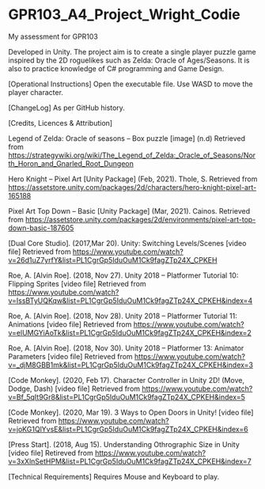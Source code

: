 # GPR103_A4_Project_Wright_Codie
My assessment for GPR103

Developed in Unity. The project aim is to create a single player puzzle game inspired by the 2D roguelikes such as Zelda: Oracle of Ages/Seasons.
It is also to practice knowledge of C# programming and Game Design.

[Operational Instructions]
Open the executable file. Use WASD to move the player character.

[ChangeLog]
As per GitHub history.

[Credits, Licences & Attribution]

Legend of Zelda: Oracle of seasons – Box puzzle [image] (n.d) Retrieved from https://strategywiki.org/wiki/The_Legend_of_Zelda:_Oracle_of_Seasons/North_Horon_and_Gnarled_Root_Dungeon 

Hero Knight – Pixel Art [Unity Package] (Feb, 2021). Thole, S. Retrieved from https://assetstore.unity.com/packages/2d/characters/hero-knight-pixel-art-165188 ​

Pixel Art Top Down – Basic [Unity Package] (Mar, 2021). Cainos. Retrieved from https://assetstore.unity.com/packages/2d/environments/pixel-art-top-down-basic-187605 ​

[Dual Core Studio]. (2017,Mar 20). Unity: Switching Levels/Scenes [video file] Retrieved from https://www.youtube.com/watch?v=26d1uZ7yrfY&list=PL1CgrGp5IduOuM1Ck9fagZTp24X_CPKEH

Roe, A. [Alvin Roe]. (2018, Nov 27). Unity 2018 – Platformer Tutorial 10: Flipping Sprites [video file] Retrieved from https://www.youtube.com/watch?v=IssBTyUQKqw&list=PL1CgrGp5IduOuM1Ck9fagZTp24X_CPKEH&index=4 

Roe, A. [Alvin Roe]. (2018, Nov 28). Unity 2018 – Platformer Tutorial 11: Animations [video file] Retrieved from https://www.youtube.com/watch?v=elUMGYiAoTk&list=PL1CgrGp5IduOuM1Ck9fagZTp24X_CPKEH&index=2 

Roe, A. [Alvin Roe]. (2018, Nov 30). Unity 2018 – Platformer 13: Animator Parameters [video file] Retrieved from https://www.youtube.com/watch?v=_djM8GBB1mk&list=PL1CgrGp5IduOuM1Ck9fagZTp24X_CPKEH&index=3 

[Code Monkey]. (2020, Feb 17). Character Controller in Unity 2D! (Move, Dodge, Dash) [video file] Retrieved from https://www.youtube.com/watch?v=Bf_5qIt9Gr8&list=PL1CgrGp5IduOuM1Ck9fagZTp24X_CPKEH&index=5 

[Code Monkey]. (2020, Mar 19). 3 Ways to Open Doors in Unity! [video file] Retrieved from https://www.youtube.com/watch?v=joKG1QlYvsE&list=PL1CgrGp5IduOuM1Ck9fagZTp24X_CPKEH&index=6 

[Press Start]. (2018, Aug 15). Understanding Othrographic Size in Unity [video file] Retireved from https://www.youtube.com/watch?v=3xXlnSetHPM&list=PL1CgrGp5IduOuM1Ck9fagZTp24X_CPKEH&index=7 

[Technical Requirements]
Requires Mouse and Keyboard to play.
